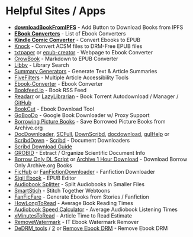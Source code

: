 # Helpful Sites / Apps

-   **[downloadBookFromIPFS](https://greasyfork.org/en/scripts/428894-downloadbookfromipfs)** - Add Button to Download Books from IPFS
-   **[EBook Converters](https://wiki.mobileread.com/wiki/E-book_conversion)** - List of Ebook Converters
-   **[Kindle Comic Converter](https://kcc.iosphe.re/)** - Convert Ebooks to EPUB
-   [Knock](https://github.com/BentonEdmondson/knock) - Convert ACSM files to DRM-Free EPUB files
-   [txtpaper](https://txtpaper.com/) or [epub-creator](https://github.com/NiklasGollenstede/epub-creator) - Webpage to Ebook Converter
-   [CrowBook](https://github.com/lise-henry/crowbook) - Markdown to EPUB Converter
-   [Libby](https://libbyapp.com/) - Library Search
-   [Summary Generators](https://www.reddit.com/r/FREEMEDIAHECKYEAH/wiki/storage#wiki_summary_generator) - Generate Text & Article Summaries
-   [FiveFilters](https://www.fivefilters.org/) - Multiple Article Accessibility Tools
-   [Ebook-Converter](https://ebook-converter.com/) - Ebook Converter
-   [Bookfeed.io](https://cran.r-project.org/) - Book RSS Feed
-   [Readarr](https://readarr.com/) or [LazyLibrarian](https://gitlab.com/LazyLibrarian/LazyLibrarian) - Book Torrent Autodownload / Manager / [GitHub](https://github.com/Readarr/Readarr)
-   [BookCut](https://github.com/costis94/bookcut) - Ebook Download Tool
-   [GoBooDo](https://github.com/vaibhavk97/GoBooDo) - Google Book Downloader w/ Proxy Support
-   [Borrowing Picture Books](https://redd.it/fm1xpw) - Save Borrowed Picture Books from Archive.org
-   [DocDownloader](https://docdownloader.com/), [SCFull](https://scfull.com/), [DownScribd](https://downscribd.com/), [docdownload](https://docdownload.net/), [guIHelp](https://discord.gg/rgF9jY8CpH) or [ScribdDown](https://scribddown.com/) - [Scribd](https://www.scribd.com/) - Document Downloaders
-   [Scribd Download Guide](https://redd.it/kfv1c6)
-   [GROBID](https://github.com/kermitt2/grobid) - Extract / Organize Scientific Document Info
-   [Borrow Only DL Script](https://redd.it/ofcqds) or [Archive 1 Hour Download](https://docs.google.com/spreadsheets/u/0/d/1x9JHIVEa6_2cwpmxgUymF5OAoHZbXCO3Qh9gQVAHuR0/htmlview#gid=0) - Download Borrow Only Archive.org Books
-   [FicHub](https://fichub.net/) or [FanFictionDownloader](https://fanfictiondownloader.net/) - Fanfiction Downloader
-   [Sigil Ebook](https://sigil-ebook.com/) - EPUB Editor
-   [Audiobook Splitter](https://gist.github.com/izderadicka/0efc16bd150d70b7c504ab15f95c11ab) - Split Audiobooks in Smaller Files
-   [SmartStich](https://github.com/MechTechnology/SmartStitch) - Stitch Together Webtoons
-   [FanFicFare](https://github.com/JimmXinu/FanFicFare) - Generate Ebooks from Stories / Fanfiction
-   [HowLongToRead](https://howlongtoread.com/) - Average Book Reading Times
-   [Audiobook Speed Calculator](https://asc.pixelofink.com/) - Average Audiobook Listening Times
-   [xMinutesToRead](https://xminutestoread.xyz/) - Article Time to Read Estimate
-   [RemoveWatermark](https://github.com/ShadonSniper/RemoveWatermark) - IT Ebook Watermark Remover
-   [DeDRM_tools](https://github.com/noDRM/DeDRM_tools) / [2](https://github.com/apprenticeharper/DeDRM_tools) or [Remove Ebook DRM](https://apprenticealf.wordpress.com/) - Remove Ebook DRM